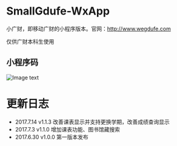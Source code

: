 # SmallGdufe-WxApp
小广财，即移动广财的小程序版本。官网：http://www.wegdufe.com

仅供广财本科生使用

## 小程序码
![Image text](http://www.wegdufe.com/img/xcx.jpg)

# 更新日志
* 2017.7.14 v1.1.3 改善课表显示并支持更换学期，改善成绩查询显示
* 2017.7.3  v1.1.0 增加课表功能、图书馆藏搜索
* 2017.6.30 v1.0.0 第一版本发布
